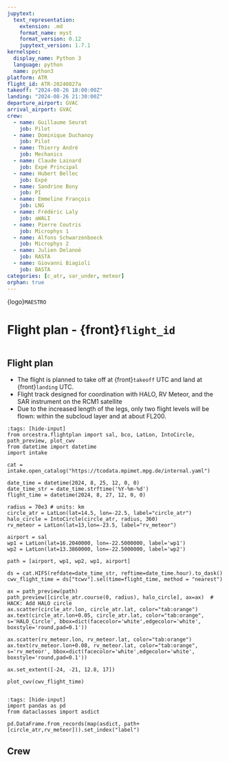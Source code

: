 ```yaml
---
jupytext:
  text_representation:
    extension: .md
    format_name: myst
    format_version: 0.12
    jupytext_version: 1.7.1
kernelspec:
  display_name: Python 3
  language: python
  name: python3
platform: ATR
flight_id: ATR-20240827a
takeoff: "2024-08-26 18:00:00Z"
landing: "2024-08-26 21:30:00Z"
departure_airport: GVAC
arrival_airport: GVAC
crew:
  - name: Guillaume Seurat
    job: Pilot
  - name: Dominique Duchanoy
    job: Pilot
  - name: Thierry André
    job: Mechanics
  - name: Claude Lainard
    job: Expé Principal
  - name: Hubert Bellec
    job: Expé 
  - name: Sandrine Bony
    job: PI
  - name: Emmeline François
    job: LNG
  - name: Frédéric Laly
    job: aWALI
  - name: Pierre Coutris
    job: Microphys 1
  - name: Alfons Schwarzenboeck
    job: Microphys 2
  - name: Julien Delanoë
    job: RASTA
  - name: Giovanni Biagioli
    job: BASTA
categories: [c_atr, sar_under, meteor]
orphan: true
---
```


{logo}`MAESTRO`

# Flight plan - {front}`flight_id`

```{badges}
```

## Flight plan
* The flight is planned to take off at {front}`takeoff` UTC and land at {front}`landing` UTC.
* Flight track designed for coordination with HALO, RV Meteor, and the SAR instrument on the RCM1 satellite
* Due to the increased length of the legs, only two flight levels will be flown: within the subcloud layer and at about FL200.

```{code-cell} python3
:tags: [hide-input]
from orcestra.flightplan import sal, bco, LatLon, IntoCircle, path_preview, plot_cwv
from datetime import datetime
import intake

cat = intake.open_catalog("https://tcodata.mpimet.mpg.de/internal.yaml")

date_time = datetime(2024, 8, 25, 12, 0, 0)
date_time_str = date_time.strftime('%Y-%m-%d')
flight_time = datetime(2024, 8, 27, 12, 0, 0)

radius = 70e3 # units: km
circle_atr = LatLon(lat=14.5, lon=-22.5, label="circle_atr")
halo_circle = IntoCircle(circle_atr, radius, 360)
rv_meteor = LatLon(lat=13,lon=-23.5, label="rv_meteor")

airport = sal
wp1 = LatLon(lat=16.2040000, lon=-22.5000000, label='wp1')
wp2 = LatLon(lat=13.3860000, lon=-22.5000000, label='wp2')

path = [airport, wp1, wp2, wp1, airport]

ds = cat.HIFS(refdate=date_time_str, reftime=date_time.hour).to_dask()
cwv_flight_time = ds["tcwv"].sel(time=flight_time, method = "nearest")

ax = path_preview(path)
path_preview([circle_atr.course(0, radius), halo_circle], ax=ax)  # HACK: Add HALO circle
ax.scatter(circle_atr.lon, circle_atr.lat, color="tab:orange")
ax.text(circle_atr.lon+0.05, circle_atr.lat, color="tab:orange", s='HALO_Circle', bbox=dict(facecolor='white',edgecolor='white', boxstyle='round,pad=0.1'))

ax.scatter(rv_meteor.lon, rv_meteor.lat, color="tab:orange")
ax.text(rv_meteor.lon+0.08, rv_meteor.lat, color="tab:orange", s='rv_meteor', bbox=dict(facecolor='white',edgecolor='white', boxstyle='round,pad=0.1'))

ax.set_extent([-24, -21, 12.8, 17])

plot_cwv(cwv_flight_time)


```
<!-- ![Flight Levels](./LEVELS-ATR-20240826a.jpg) -->

<!-- * SAFIRE Flight Plan submitted to Air Traffic Control (ATC)

![Page 1](./SAFIRE-ATR-20240813b.png) -->

```{code-cell} python3
:tags: [hide-input]
import pandas as pd
from dataclasses import asdict

pd.DataFrame.from_records(map(asdict, path+[circle_atr,rv_meteor])).set_index("label")
```

## Crew

```{crew}
```